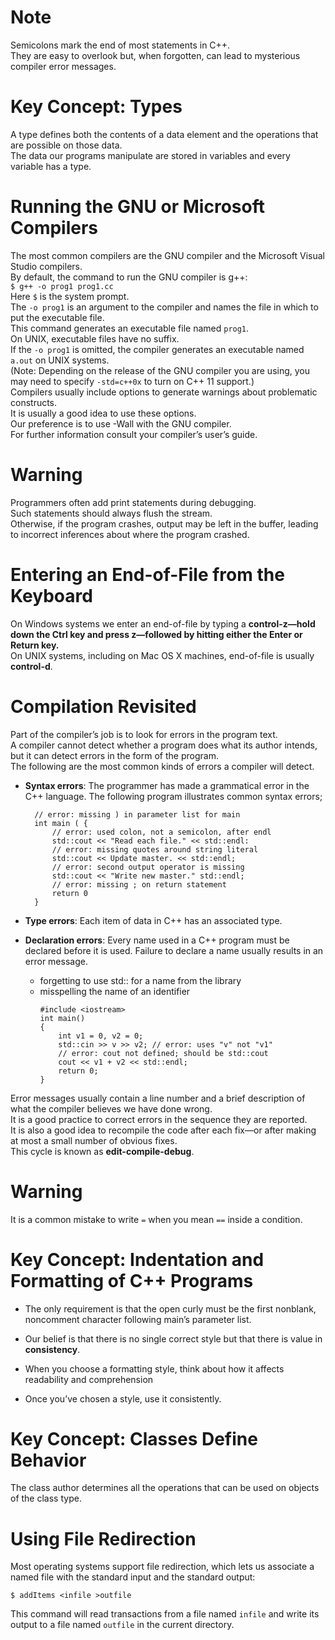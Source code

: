 # Note
Semicolons mark the end of most statements in C++.<br>
They are easy to overlook but, when forgotten, can lead to mysterious compiler error messages.

# Key Concept: Types
A type defines both the contents of a data element and the operations that are possible on those data.<br>
The data our programs manipulate are stored in variables and every variable has a type.

# Running the GNU or Microsoft Compilers
The most common compilers are the GNU compiler and the Microsoft Visual Studio compilers.<br>
By default, the command to run the GNU compiler is g++:<br>
```$ g++ -o prog1 prog1.cc```
<br>
Here `$` is the system prompt.<br>
The `-o prog1` is an argument to the compiler and names the file in which to put the executable file.<br>
This command generates an executable file named `prog1`.<br>
On UNIX, executable files have no suffix.<br>
If the `-o prog1` is omitted, the compiler generates an executable named `a.out` on UNIX systems.
<br>(Note: Depending on the release of the GNU compiler you are using, you may need to specify `-std=c++0x` to turn on C++ 11 support.)<br>
Compilers usually include options to generate warnings about problematic constructs.
<br>It is usually a good idea to use these options.
<br>Our preference is to use -Wall with the GNU compiler.<br>
For further information consult your compiler’s user’s guide.

# Warning
Programmers often add print statements during debugging.<br>
Such statements should always flush the stream.<br>
Otherwise, if the program crashes, output may be left in the buffer, leading to incorrect inferences about where the program crashed.

# Entering an End-of-File from the Keyboard
On Windows systems we enter an end-of-file by typing a **control-z—hold down the Ctrl key and press z—followed by hitting either the Enter or Return key.**<br>
On UNIX systems, including on Mac OS X machines, end-of-file is usually **control-d**.

# Compilation Revisited
Part of the compiler’s job is to look for errors in the program text.<br>
A compiler cannot detect whether a program does what its author intends, but it can detect errors in the form of the program.<br>
The following are the most common kinds of errors a compiler will detect.
* **Syntax errors**: The programmer has made a grammatical error in the C++ language. The following program illustrates common syntax errors;

        // error: missing ) in parameter list for main
        int main ( {
            // error: used colon, not a semicolon, after endl
            std::cout << "Read each file." << std::endl:
            // error: missing quotes around string literal
            std::cout << Update master. << std::endl;
            // error: second output operator is missing
            std::cout << "Write new master." std::endl;
            // error: missing ; on return statement
            return 0
        }

* **Type errors**: Each item of data in C++ has an associated type.
* **Declaration errors**: Every name used in a C++ program must be declared before it is used. Failure to declare a name usually results in an error message.
    * forgetting to use std:: for a name from the library
    * misspelling the name of an identifier
        ```
        #include <iostream>
        int main()
        {
            int v1 = 0, v2 = 0;
            std::cin >> v >> v2; // error: uses "v" not "v1"
            // error: cout not defined; should be std::cout
            cout << v1 + v2 << std::endl;
            return 0;
        }
        ```
Error messages usually contain a line number and a brief description of what the compiler believes we have done wrong.<br>
It is a good practice to correct errors in the sequence they are reported.<br>
It is also a good idea to recompile the code after each fix—or after making at most a small number of obvious fixes.<br>
This cycle is known as **edit-compile-debug**.

# Warning
It is a common mistake to write `=` when you mean `==` inside a condition.

# Key Concept: Indentation and Formatting of C++ Programs
* The only requirement is that the open curly must be the first nonblank, noncomment character following main’s parameter list.

* Our belief is that there is no single correct style but that there is value in **consistency**.

* When you choose a formatting style, think about how it affects readability and comprehension

* Once you’ve chosen a style, use it consistently.

# Key Concept: Classes Define Behavior
The class author determines all the operations that can be used on objects of the class type.

# Using File Redirection
Most operating systems support file redirection, which lets us associate a named file with the standard input and the standard output:
```
$ addItems <infile >outfile
```
This command will read transactions from a file named `infile` and write its output to a file named `outfile` in the current directory.
